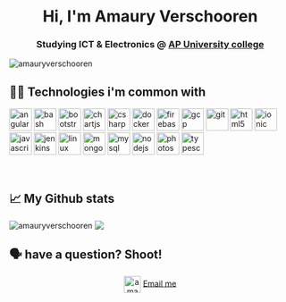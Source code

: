 <h1 align="center">Hi, I'm Amaury Verschooren</h1>
<h3 align="center">Studying ICT & Electronics @ <a href="https://www.ap.be/" target="blank">AP University college</a></h3>

<p align="left"> <img src="https://komarev.com/ghpvc/?username=amauryverschooren" alt="amauryverschooren" /> </p>

## 👨‍💻 Technologies i'm common with

<p align="left">
<img src="https://angular.io/assets/images/logos/angularjs/AngularJS-Shield.svg" alt="angularjs" width="40" height="40"/> 
<img src="https://www.vectorlogo.zone/logos/gnu_bash/gnu_bash-icon.svg" alt="bash" width="40" height="40"/> 
<img src="https://cdn.freebiesupply.com/logos/thumbs/2x/bootstrap-4-logo.png" alt="bootstrap" width="40" height="40"/> 
<img src="https://www.chartjs.org/media/logo-title.svg" alt="chartjs" width="40" height="40"/> 
<img src="https://upload.wikimedia.org/wikipedia/commons/4/4f/Csharp_Logo.png" alt="csharp" width="40" height="40"/> 
<img src="https://axxius.nl/wp-content/uploads/2018/09/docker-logo.png" alt="docker" width="40" height="40"/> 
<img src="https://www.vectorlogo.zone/logos/firebase/firebase-icon.svg" alt="firebase" width="40" height="40"/>
 <img src="https://www.vectorlogo.zone/logos/google_cloud/google_cloud-icon.svg" alt="gcp" width="40" height="40"/> 
 <img src="https://www.vectorlogo.zone/logos/git-scm/git-scm-icon.svg" alt="git" width="40" height="40"/> 
 <img src="https://upload.wikimedia.org/wikipedia/commons/thumb/6/61/HTML5_logo_and_wordmark.svg/1024px-HTML5_logo_and_wordmark.svg.png" alt="html5" width="40" height="40"/> 
 <img src="https://upload.wikimedia.org/wikipedia/commons/d/d1/Ionic_Logo.svg" alt="ionic" width="40" height="40"/> 
 <img src="https://devicons.github.io/devicon/devicon.git/icons/javascript/javascript-original.svg" alt="javascript" width="40" height="40"/> 
 <img src="https://www.vectorlogo.zone/logos/jenkins/jenkins-icon.svg" alt="jenkins" width="40" height="40"/> 
 <img src="https://devicons.github.io/devicon/devicon.git/icons/linux/linux-original.svg" alt="linux" width="40" height="40"/> 
 <img src="https://devicons.github.io/devicon/devicon.git/icons/mongodb/mongodb-original-wordmark.svg" alt="mongodb" width="40" height="40"/> 
 <img src="https://devicons.github.io/devicon/devicon.git/icons/mysql/mysql-original-wordmark.svg" alt="mysql" width="40" height="40"/> 
 <img src="https://devicons.github.io/devicon/devicon.git/icons/nodejs/nodejs-original-wordmark.svg" alt="nodejs" width="40" height="40"/> 
 <img src="https://devicons.github.io/devicon/devicon.git/icons/photoshop/photoshop-plain.svg" alt="photoshop" width="40" height="40"/>
 <img src="https://devicons.github.io/devicon/devicon.git/icons/typescript/typescript-original.svg" alt="typescript" width="40" height="40"/>
 </p><p>&nbsp;</p>
  
## 📈 My Github stats
<img align="center" src="https://github-readme-stats.vercel.app/api?username=amauryverschooren&show_icons=true&theme=dark%22" alt="amauryverschooren" />
<img align="center" src="https://github-readme-stats.vercel.app/api/top-langs/?username=amauryverschooren&theme=dark&layout=compact" />

## 🗣 have a question? Shoot!

<p align="center">
<a href="https://www.linkedin.com/in/amaury-v-0b05bb8a/" target="blank">
<img align="center" src="https://cdn.jsdelivr.net/npm/simple-icons@3.0.1/icons/linkedin.svg" alt="amaury-v-0b05bb8a" height="30" width="30" /></a>
 <a href="mailto:info@amaury.tech">Email me<a/>
</p>
